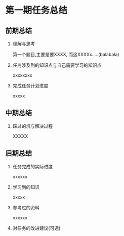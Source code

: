 # 第一期任务总结

## 前期总结

1. 理解与思考

   第一个题目,主要是要XXXX, 而这XXXXx.....(balabala)

2. 任务涉及到的知识点与自己需要学习的知识点

   xxxxxxxx

3. 完成任务计划进度

   xxxxx

## 中期总结

1. 踩过的坑与解决过程

   XXXXX

## 后期总结

1. 任务完成的实际进度

   xxxxxx

2. 学习到的知识

   xxxxx

3. 参考过的资料

   xxxxxx

4. 对任务的改进建议(可选)